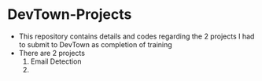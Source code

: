 # DevTown-Projects

- This repository contains details and codes regarding the 2 projects I had to submit to DevTown as completion of training
- There are 2 projects
  1. Email Detection
  2. 
